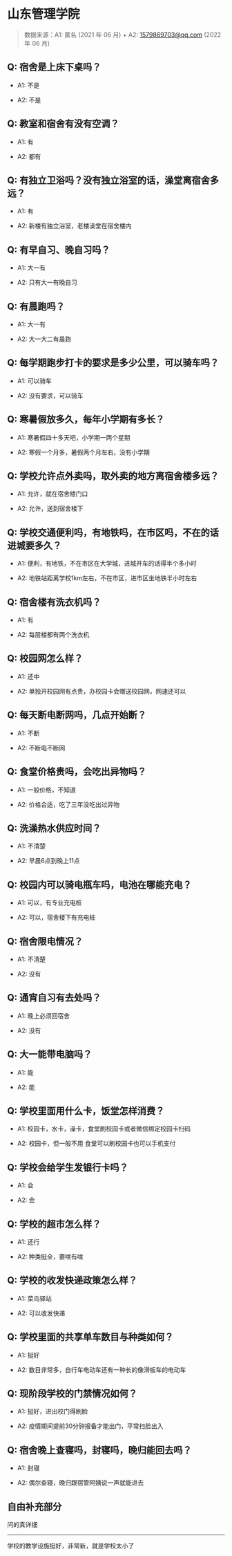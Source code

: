 # 山东管理学院

> 数据来源：A1: 匿名 (2021 年 06 月) + A2: 1579869703@qq.com (2022 年 06 月)

## Q: 宿舍是上床下桌吗？

- A1: 不是

- A2: 不是

## Q: 教室和宿舍有没有空调？

- A1: 有

- A2: 都有

## Q: 有独立卫浴吗？没有独立浴室的话，澡堂离宿舍多远？

- A1: 有

- A2: 新楼有独立浴室，老楼澡堂在宿舍楼内

## Q: 有早自习、晚自习吗？

- A1: 大一有

- A2: 只有大一有晚自习

## Q: 有晨跑吗？

- A1: 大一有

- A2: 大一大二有晨跑

## Q: 每学期跑步打卡的要求是多少公里，可以骑车吗？

- A1: 可以骑车

- A2: 没有要求，可以骑车

## Q: 寒暑假放多久，每年小学期有多长？

- A1: 寒暑假四十多天吧，小学期一两个星期

- A2: 寒假一个月多，暑假两个月左右，没有小学期

## Q: 学校允许点外卖吗，取外卖的地方离宿舍楼多远？

- A1: 允许，就在宿舍楼门口

- A2: 允许，送到宿舍楼下

## Q: 学校交通便利吗，有地铁吗，在市区吗，不在的话进城要多久？

- A1: 便利，有地铁，不在市区在大学城，进城开车的话得半个多小时

- A2: 地铁站距离学校1km左右，不在市区，进市区坐地铁半小时左右

## Q: 宿舍楼有洗衣机吗？

- A1: 有

- A2: 每层楼都有两个洗衣机

## Q: 校园网怎么样？

- A1: 还中

- A2: 单独开校园网有点贵，办校园卡会赠送校园网，网速还可以

## Q: 每天断电断网吗，几点开始断？

- A1: 不断

- A2: 不断电不断网

## Q: 食堂价格贵吗，会吃出异物吗？

- A1: 一般价格，不知道

- A2: 价格合适，吃了三年没吃出过异物

## Q: 洗澡热水供应时间？

- A1: 不清楚

- A2: 早晨6点到晚上11点

## Q: 校园内可以骑电瓶车吗，电池在哪能充电？

- A1: 可以，有专业充电桩

- A2: 可以，宿舍楼下有充电桩

## Q: 宿舍限电情况？

- A1: 不清楚

- A2: 没有

## Q: 通宵自习有去处吗？

- A1: 晚上必须回宿舍

- A2: 没有

## Q: 大一能带电脑吗？

- A1: 能

- A2: 能

## Q: 学校里面用什么卡，饭堂怎样消费？

- A1: 校园卡，水卡，澡卡，食堂刷校园卡或者微信绑定校园卡扫码

- A2: 校园卡，但一般不用
食堂可以刷校园卡也可以手机支付

## Q: 学校会给学生发银行卡吗？

- A1: 会

- A2: 会

## Q: 学校的超市怎么样？

- A1: 还行

- A2: 种类挺全，要啥有啥

## Q: 学校的收发快递政策怎么样？

- A1: 菜鸟驿站

- A2: 可以收发快递

## Q: 学校里面的共享单车数目与种类如何？

- A1: 挺好

- A2: 数目非常多，自行车电动车还有一种长的像滑板车的电动车

## Q: 现阶段学校的门禁情况如何？

- A1: 挺好，进出校门得刷脸

- A2: 疫情期间提前30分钟报备才能出门，平常扫脸出入

## Q: 宿舍晚上查寝吗，封寝吗，晚归能回去吗？

- A1: 封寝

- A2: 偶尔查寝，晚归跟宿管阿姨说一声就能进去

## 自由补充部分

问的真详细

***

学校的教学设施挺好，非常新，就是学校太小了